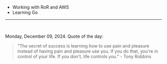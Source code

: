 - Working with RoR and AWS
- Learning Go

---

<br>

<!-- quote_marker -->
Monday, December 09, 2024. Quote of the day:

> "The secret of success is learning how to use pain and pleasure instead of having pain and pleasure use you. If you do that, you're in control of your life. If you don't, life controls you." - Tony Robbins
